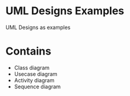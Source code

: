 # UML Designs Examples
UML Designs as examples

# Contains
- Class diagram
- Usecase diagram
- Activity diagram
- Sequence diagram
